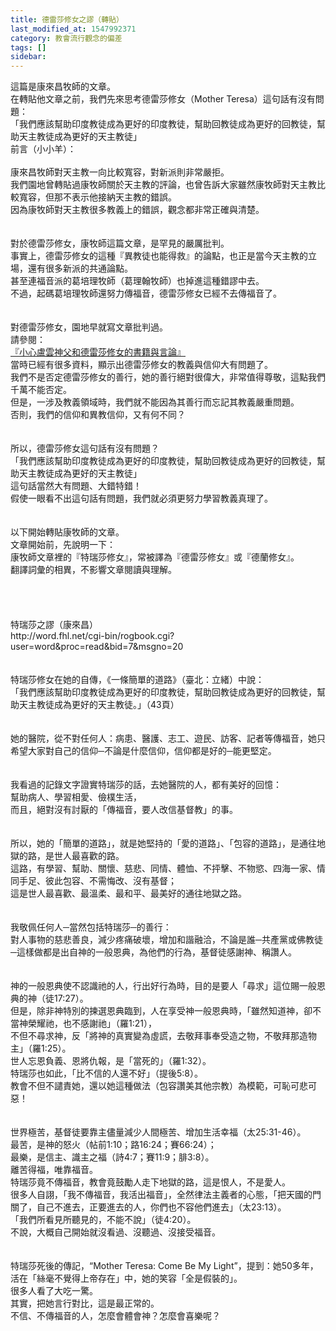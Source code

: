 ```yaml
---
title: 德雷莎修女之謬（轉貼）
last_modified_at: 1547992371
category: 教會流行觀念的偏差
tags: []
sidebar: 
---
```


<p>這篇是康來昌牧師的文章。<br/>在轉貼他文章之前，我們先來思考德雷莎修女（Mother Teresa）這句話有沒有問題：<br/>「我們應該幫助印度教徒成為更好的印度教徒，幫助回教徒成為更好的回教徒，幫助天主教徒成為更好的天主教徒」<br/><!--more-->前言（小小羊）：<br/><br/>康來昌牧師對天主教一向比較寬容，對新派則非常嚴拒。<br/>我們園地曾轉貼過康牧師關於天主教的評論，也曾告訴大家雖然康牧師對天主教比較寬容，但那不表示他接納天主教的錯誤。<br/>因為康牧師對天主教很多教義上的錯誤，觀念都非常正確與清楚。<br/><br/><br/>對於德雷莎修女，康牧師這篇文章，是罕見的嚴厲批判。<br/>事實上，德雷莎修女的這種『異教徒也能得救』的論點，也正是當今天主教的立場，還有很多新派的共通論點。<br/>甚至連福音派的葛培理牧師（葛理翰牧師）也掉進這種錯謬中去。<br/>不過，起碼葛培理牧師還努力傳福音，德雷莎修女已經不去傳福音了。<br/><br/><br/>對德雷莎修女，園地早就寫文章批判過。<br/>請參閱：<br/><a href="/posts/269193184">『小心盧雲神父和德雷莎修女的書籍與言論』</a><br/>當時已經有很多資料，顯示出德雷莎修女的教義與信仰大有問題了。<br/>我們不是否定德雷莎修女的善行，她的善行絕對很偉大，非常值得尊敬，這點我們千萬不能否定。<br/>但是，一涉及教義領域時，我們就不能因為其善行而忘記其教義嚴重問題。<br/>否則，我們的信仰和異教信仰，又有何不同？<br/><br/><br/>所以，德雷莎修女這句話有沒有問題？<br/>「我們應該幫助印度教徒成為更好的印度教徒，幫助回教徒成為更好的回教徒，幫助天主教徒成為更好的天主教徒」<br/>這句話當然大有問題、大錯特錯！<br/>假使一眼看不出這句話有問題，我們就必須更努力學習教義真理了。<br/><br/><br/>以下開始轉貼康牧師的文章。<br/>文章開始前，先說明一下：<br/>康牧師文章裡的『特瑞莎修女』，常被譯為『德雷莎修女』或『德蘭修女』。<br/>翻譯詞彙的相異，不影響文章閱讀與理解。<br/><br/><br/><br/><br/>特瑞莎之謬（康來昌）<br/>http://word.fhl.net/cgi-bin/rogbook.cgi?user=word&amp;proc=read&amp;bid=7&amp;msgno=20<br/><br/><br/>特瑞莎修女在她的自傳，《一條簡單的道路》（臺北：立緒）中說：<br/>「我們應該幫助印度教徒成為更好的印度教徒，幫助回教徒成為更好的回教徒，幫助天主教徒成為更好的天主教徒。」（43頁）<br/><br/><br/>她的醫院，從不對任何人：病患、醫護、志工、遊民、訪客、記者等傳福音，她只希望大家對自己的信仰─不論是什麼信仰，信仰都是好的─能更堅定。<br/><br/><br/>我看過的記錄文字證實特瑞莎的話，去她醫院的人，都有美好的回憶：<br/>幫助病人、學習相愛、儉樸生活，<br/>而且，絕對沒有討厭的「傳福音，要人改信基督教」的事。<br/><br/><br/>所以，她的「簡單的道路」，就是她堅持的「愛的道路」、「包容的道路」，是通往地獄的路，是世人最喜歡的路。<br/>這路，有學習、幫助、關懷、慈悲、同情、體恤、不抨擊、不物慾、四海一家、情同手足、彼此包容、不需悔改、沒有基督；<br/>這是世人最喜歡、最溫柔、最和平、最美好的通往地獄之路。<br/><br/><br/>我敬佩任何人─當然包括特瑞莎─的善行：<br/>對人事物的慈悲善良，減少疼痛破壞，增加和諧融洽，不論是誰─共產黨或佛教徒─這樣做都是出自神的一般恩典，為他們的行為，基督徒感謝神、稱讚人。<br/><br/><br/>神的一般恩典使不認識祂的人，行出好行為時，目的是要人「尋求」這位賜一般恩典的神（徒17:27）。<br/>但是，除非神特別的揀選恩典臨到，人在享受神一般恩典時，「雖然知道神，卻不當神榮耀祂，也不感謝祂」（羅1:21），<br/>不但不尋求神，反「將神的真實變為虛謊，去敬拜事奉受造之物，不敬拜那造物主」（羅1:25）。<br/>世人忘恩負義、恩將仇報，是「當死的」（羅1:32）。<br/>特瑞莎也如此，「比不信的人還不好」（提後5:8）。<br/>教會不但不譴責她，還以她這種做法（包容讚美其他宗教）為模範，可恥可悲可惡！<br/><br/><br/>世界極苦，基督徒要靠主儘量減少人間極苦、增加生活幸福（太25:31-46）。<br/>最苦，是神的怒火（帖前1:10；路16:24；賽66:24）；<br/>最樂，是信主、識主之福（詩4:7；賽11:9；腓3:8）。<br/>離苦得福，唯靠福音。<br/>特瑞莎竟不傳福音，教會竟鼓勵人走下地獄的路，這是恨人，不是愛人。<br/>很多人自詡，「我不傳福音，我活出福音」，全然律法主義者的心態，「把天國的門關了，自己不進去，正要進去的人，你們也不容他們進去」（太23:13）。<br/>「我們所看見所聽見的，不能不說」（徒4:20）。<br/>不說，大概自己開始就沒看過、沒聽過、沒接受福音。<br/><br/><br/>特瑞莎死後的傳記，“Mother Teresa: Come Be My Light”，提到：她50多年，活在「絲毫不覺得上帝存在」中，她的笑容「全是假裝的」。<br/>很多人看了大吃一驚。<br/>其實，把她言行對比，這是最正常的。<br/>不信、不傳福音的人，怎麼會體會神？怎麼會喜樂呢？ <br/><br/>
</p>